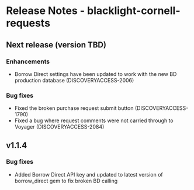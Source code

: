 # Release Notes - blacklight-cornell-requests

## Next release (version TBD)

### Enhancements
- Borrow Direct settings have been updated to work with the new BD production database (DISCOVERYACCESS-2006)

### Bug fixes
- Fixed the broken purchase request submit button (DISCOVERYACCESS-1790)
- Fixed a bug where request comments were not carried through to Voyager (DISCOVERYACCESS-2084)

## v1.1.4

### Bug fixes
- Added Borrow Direct API key and updated to latest version of borrow_direct gem to fix broken BD calling